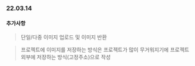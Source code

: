 ### 22.03.14
#### 추가사항
> 단일/다중 이미지 업로드 및 이미지 반환

> 프로젝트에 이미지를 저장하는 방식은 프로젝트가 많이 무거워지기에
    프로젝트 외부에 저장하는 방식(고정주소)으로 작성
